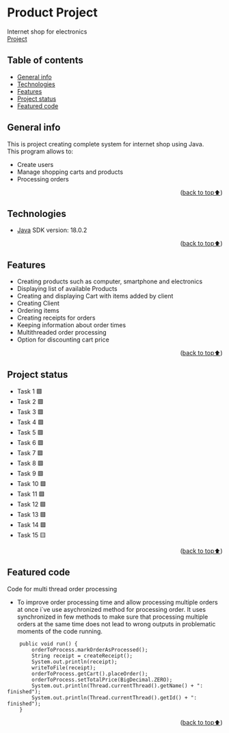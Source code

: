 # Product Project
Internet shop for electronics  
[Project][git-repo]

## Table of contents
* [General info](#general-info)
* [Technologies](#technologies)
* [Features](#features)
* [Project status](#project-status)
* [Featured code](#featured-code)

## General info
This is project creating complete system for internet shop using Java.  
This program allows to:  
* Create users  
* Manage shopping carts and products
* Processing orders
<p align="right">(<a href="#table-of-contents">back to top⬆️</a>)</p>

## Technologies
* [Java][java-url] SDK version: 18.0.2
<p align="right">(<a href="#table-of-contents">back to top⬆️</a>)</p>


## Features
* Creating products such as computer, smartphone and electronics
* Displaying list of available Products
* Creating and displaying Cart with items added by client
* Creating Client
* Ordering items
* Creating receipts for orders
* Keeping information about order times
* Multithreaded order processing
* Option for discounting cart price
<p align="right">(<a href="#table-of-contents">back to top⬆️</a>)</p>



## Project status
* Task 1 :green_square:
* Task 2 :green_square:
* Task 3 :green_square:
* Task 4 :green_square:
* Task 5 :green_square:
* Task 6 :green_square:
* Task 7 :green_square:
* Task 8 :green_square:
* Task 9 :green_square:
* Task 10 :green_square:
* Task 11 :green_square:
* Task 12 :green_square:
* Task 13 :green_square:
* Task 14 :green_square:
* Task 15 :yellow_square:
<p align="right">(<a href="#table-of-contents">back to top⬆️</a>)</p>

## Featured code
Code for multi thread order processing
* To improve order processing time and allow processing multiple orders at once i`ve use asychronized method for processing order. It uses synchronized  in few methods to make sure that processing multiple orders at the same time does not lead to wrong outputs in problematic moments of the code running.
```
    public void run() {
        orderToProcess.markOrderAsProcessed();
        String receipt = createReceipt();
        System.out.println(receipt);
        writeToFile(receipt);
        orderToProcess.getCart().placeOrder();
        orderToProcess.setTotalPrice(BigDecimal.ZERO);
        System.out.println(Thread.currentThread().getName() + ": finished");
        System.out.println(Thread.currentThread().getId() + ": finished");
    }
```
<p align="right">(<a href="#table-of-contents">back to top⬆️</a>)</p>


[java-url]:https://www.java.com/pl/  
[git-repo]:https://github.com/HubertKarw/product-project  
